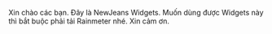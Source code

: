 Xin chào các bạn. Đây là NewJeans Widgets. Muốn dùng được Widgets này thì bắt buộc phải tải Rainmeter nhé.
Xin cảm ơn.
